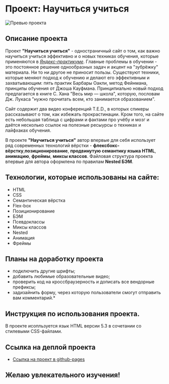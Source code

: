 # Проект: Научиться учиться
![Превью проекта](https://skr.sh/sIhq5Ep8p8Y?a)
## Описание проекта
Проект **"Научиться учиться"** - одностраничный сайт о том, как важно научиться учиться эффективно и о новых техниках обучения, которые применяются в [*Яндекс-практикуме*](https://practicum.yandex.ru/ "Ссылка на сайт Яндекс-практикума"). Главные проблемы в обучении - это постоянное решение однообразных задач и акцент на "зубрёжку" материала. Ни то ни другое не приносит пользы. Существуют техники, которые меняют подход к обучению и делают его эффективным и захватывающим: пять практик Барбары Оакли, метод Фейнмана, принципы обучения от Джоша Кауфмана. Принципиально новый подход предлагается в книге С. Хана "Весь мир — школа", которую, пословам Дж. Лукаса "нужно прочитать всем, кто занимается образованием". 

Сайт содержит два видео конференций T.E.D., в которых спикеры рассказывают о том, как избежать прокрастинации. Кром того, на сайте есть небольшая таблица с цифрами и фактами про учёбу и мозг и даётся несколько ссылок на полезные ресыурсы о техниках и лайфхаках обучения.

В проекте **"Научиться учиться"** автор впервые для себя использует ряд современных технологий вёрстки - **флексбокс-вёрстку**,**позиционирование**,  **продвинутую семантику языка HTML**, **анимацию**, **фреймы**, **миксы классов**. Файловая структура проекта впервые для автора оформлена по правилам **Nested БЭМ**.

## Технологии, которые использованы на сайте:
* HTML
* CSS
* Семантическая вёрстка
* Flex-box
* Позиционирование
* БЭМ
* Псевдоклассы
* Миксы классов
* Nested 
* Анимация
* Фреймы 

## Планы на доработку проекта
* подключить другие шрифты;
* добавить любимые образовательные видео;
* проверить код на кроссбраузерность и дописать все вендорные префиксы;
* задизайнить форму, через которую пользователи смогут отправить вам комментарий.*

## Инструкция по использования проекта.  
В проекте исопльзуется язык HTML версии 5.3 в сочетании со стилевыми CSS-файлами.

## Ссылка на деплой проекта
* [Ссылка на проект в github-pages](https://argayash1.github.io/how-to-learn/)

## Желаю увлекательного изучения!